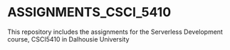 # ASSIGNMENTS_CSCI_5410

This repository includes the assignments for the Serverless Development course, CSCI5410 in Dalhousie University
